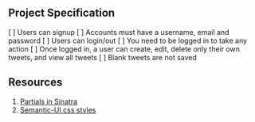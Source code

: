## Project Specification

[ ] Users can signup
[ ] Accounts must have a username, email and password
[ ] Users can login/out
[ ] You need to be logged in to take any action
[ ] Once logged in, a user can create, edit, delete only their own tweets, and view all tweets
[ ] Blank tweets are not saved


## Resources

1. [Partials in Sinatra](https://www.learnhowtoprogram.com/lessons/partials-in-sinatra)
2. [Semantic-UI css styles](https://semantic-ui.com/)

